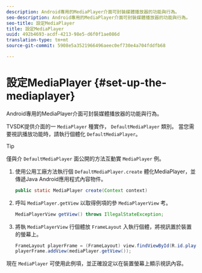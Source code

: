 ```yaml
---
description: Android專用的MediaPlayer介面可封裝媒體播放器的功能與行為。
seo-description: Android專用的MediaPlayer介面可封裝媒體播放器的功能與行為。
seo-title: 設定MediaPlayer
title: 設定MediaPlayer
uuid: 492b4693-acdf-4213-98e5-d6f0f1ae086d
translation-type: tm+mt
source-git-commit: 5908e5a3521966496aeec0ef730e4a704fddfb68

---
```



# 設定MediaPlayer {#set-up-the-mediaplayer}

Android專用的MediaPlayer介面可封裝媒體播放器的功能與行為。

TVSDK提供介面的一 `MediaPlayer` 種實作， `DefaultMediaPlayer` 類別。 當您需要視訊播放功能時，請執行個體化 `DefaultMediaPlayer`。

>[!TIP]
>
>僅與介 `DefaultMediaPlayer` 面公開的方法互動實 `MediaPlayer` 例。

1. 使用公用工廠方法執行個 `DefaultMediaPlayer.create` 體化MediaPlayer，並傳遞Java Android應用程式內容物件。

   ```java
   public static MediaPlayer create(Context context) 
   ```

1. 呼叫 `MediaPlayer.getView` 以取得例項的參 `MediaPlayerView` 考。

   ```java
   MediaPlayerView getView() throws IllegalStateException; 
   ```

1. 將執 `MediaPlayerView` 行個體放 `FrameLayout` 入執行個體，將視訊置於裝置的螢幕上。

   ```java
   FrameLayout playerFrame = (FrameLayout) view.findViewById(R.id.playerFrame); 
   playerFrame.addView(mediaPlayer.getView()); 
   ```

現在 `MediaPlayer` 可使用此例項，並正確設定以在裝置螢幕上顯示視訊內容。
